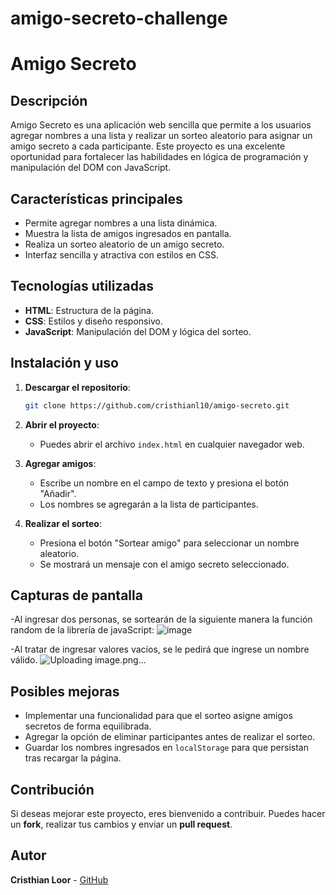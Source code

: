 # amigo-secreto-challenge
# Amigo Secreto

## Descripción
Amigo Secreto es una aplicación web sencilla que permite a los usuarios agregar nombres a una lista y realizar un sorteo aleatorio para asignar un amigo secreto a cada participante. Este proyecto es una excelente oportunidad para fortalecer las habilidades en lógica de programación y manipulación del DOM con JavaScript.

## Características principales
- Permite agregar nombres a una lista dinámica.
- Muestra la lista de amigos ingresados en pantalla.
- Realiza un sorteo aleatorio de un amigo secreto.
- Interfaz sencilla y atractiva con estilos en CSS.

## Tecnologías utilizadas
- **HTML**: Estructura de la página.
- **CSS**: Estilos y diseño responsivo.
- **JavaScript**: Manipulación del DOM y lógica del sorteo.

## Instalación y uso
1. **Descargar el repositorio**:
   ```sh
   git clone https://github.com/cristhianl10/amigo-secreto.git
   ```
2. **Abrir el proyecto**:
   - Puedes abrir el archivo `index.html` en cualquier navegador web.
   
3. **Agregar amigos**:
   - Escribe un nombre en el campo de texto y presiona el botón "Añadir".
   - Los nombres se agregarán a la lista de participantes.
   
4. **Realizar el sorteo**:
   - Presiona el botón "Sortear amigo" para seleccionar un nombre aleatorio.
   - Se mostrará un mensaje con el amigo secreto seleccionado.

## Capturas de pantalla
-Al ingresar dos personas, se sortearán de la siguiente manera la función random de la librería de javaScript:
![image](https://github.com/user-attachments/assets/a7197939-50eb-43e4-8a4f-04b8bc53f239)

-Al tratar de ingresar valores vacíos, se le pedirá que ingrese un nombre válido.
![Uploading image.png…]()


## Posibles mejoras
- Implementar una funcionalidad para que el sorteo asigne amigos secretos de forma equilibrada.
- Agregar la opción de eliminar participantes antes de realizar el sorteo.
- Guardar los nombres ingresados en `localStorage` para que persistan tras recargar la página.

## Contribución
Si deseas mejorar este proyecto, eres bienvenido a contribuir. Puedes hacer un **fork**, realizar tus cambios y enviar un **pull request**.

## Autor
**Cristhian Loor** - [GitHub](https://github.com/cristhianl10)

